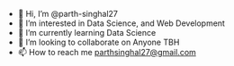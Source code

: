 - 👋 Hi, I’m @parth-singhal27
- 👀 I’m interested in Data Science, and Web Development
- 🌱 I’m currently learning Data Science
- 💞️ I’m looking to collaborate on Anyone TBH
- 📫 How to reach me parthsinghal27@gmail.com

<!---
parth-singhal27/parth-singhal27 is a ✨ special ✨ repository because its `README.md` (this file) appears on your GitHub profile.
You can click the Preview link to take a look at your changes.
--->
